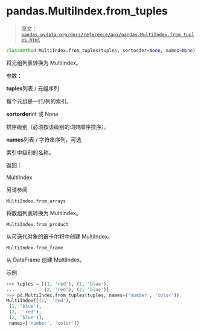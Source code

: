 # pandas.MultiIndex.from_tuples

> 原文：[`pandas.pydata.org/docs/reference/api/pandas.MultiIndex.from_tuples.html`](https://pandas.pydata.org/docs/reference/api/pandas.MultiIndex.from_tuples.html)

```py
classmethod MultiIndex.from_tuples(tuples, sortorder=None, names=None)
```

将元组列表转换为 MultiIndex。

参数：

**tuples**列表 / 元组序列

每个元组是一行/列的索引。

**sortorder**int 或 None

排序级别（必须按该级别的词典顺序排序）。

**names**列表 / 字符串序列，可选

索引中级别的名称。

返回：

MultiIndex

另请参阅

`MultiIndex.from_arrays`

将数组列表转换为 MultiIndex。

`MultiIndex.from_product`

从可迭代对象的笛卡尔积中创建 MultiIndex。

`MultiIndex.from_frame`

从 DataFrame 创建 MultiIndex。

示例

```py
>>> tuples = [(1, 'red'), (1, 'blue'),
...           (2, 'red'), (2, 'blue')]
>>> pd.MultiIndex.from_tuples(tuples, names=('number', 'color'))
MultiIndex([(1,  'red'),
 (1, 'blue'),
 (2,  'red'),
 (2, 'blue')],
 names=['number', 'color']) 
```
